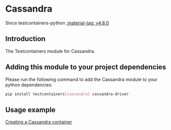 # Cassandra

Since testcontainers-python <a href="https://github.com/testcontainers/testcontainers-python/releases/tag/v4.8.0"><span class="tc-version">:material-tag: v4.8.0</span></a>

## Introduction

The Testcontainers module for Cassandra.

## Adding this module to your project dependencies

Please run the following command to add the Cassandra module to your python dependencies:

```bash
pip install testcontainers[cassandra] cassandra-driver
```

## Usage example

<!--codeinclude-->

[Creating a Cassandra container](../../modules/cassandra/example_basic.py)

<!--/codeinclude-->
